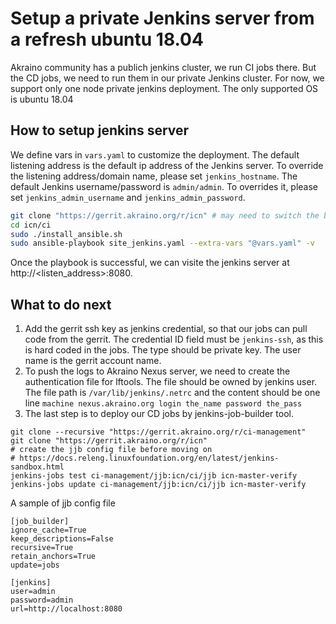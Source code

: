 # Setup a private Jenkins server from a refresh ubuntu 18.04

Akraino community has a publich jenkins cluster, we run CI jobs there.
But the CD jobs, we need to run them in our private Jenkins cluster.
For now, we support only one node private jenkins deployment.
The only supported OS is ubuntu 18.04

## How to setup jenkins server

We define vars in `vars.yaml` to customize the deployment.
The default listening address is the default ip address of the Jenkins server.
To override the listening address/domain name, please set `jenkins_hostname`.
The default Jenkins username/password is `admin/admin`. To overrides it, please set
`jenkins_admin_username` and `jenkins_admin_password`.

```bash
git clone "https://gerrit.akraino.org/r/icn" # may need to switch the branch based on your case
cd icn/ci
sudo ./install_ansible.sh
sudo ansible-playbook site_jenkins.yaml --extra-vars "@vars.yaml" -v
```

Once the playbook is successful, we can visite the jenkins server at http://<listen_address>:8080.

## What to do next

1. Add the gerrit ssh key as jenkins credential, so that our jobs can pull code from the gerrit.
The credential ID field must be `jenkins-ssh`, as this is hard coded in the jobs. The type should
be private key. The user name is the gerrit account name.
2. To push the logs to Akraino Nexus server, we need to create the authentication file for lftools.
The file should be owned by jenkins user. The file path is `/var/lib/jenkins/.netrc` and
the content should be one line `machine nexus.akraino.org login the_name password the_pass`
3. The last step is to deploy our CD jobs by jenkins-job-builder tool.

```
git clone --recursive "https://gerrit.akraino.org/r/ci-management"
git clone "https://gerrit.akraino.org/r/icn"
# create the jjb config file before moving on
# https://docs.releng.linuxfoundation.org/en/latest/jenkins-sandbox.html
jenkins-jobs test ci-management/jjb:icn/ci/jjb icn-master-verify
jenkins-jobs update ci-management/jjb:icn/ci/jjb icn-master-verify
```

A sample of jjb config file
```
[job_builder]
ignore_cache=True
keep_descriptions=False
recursive=True
retain_anchors=True
update=jobs

[jenkins]
user=admin
password=admin
url=http://localhost:8080
```
